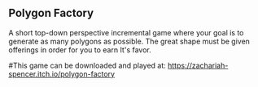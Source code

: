 ## Polygon Factory

A short top-down perspective incremental game where your goal is to generate as many polygons as possible. The great shape must be given offerings in order for you to earn It's favor.

#This game can be downloaded and played at:
https://zachariah-spencer.itch.io/polygon-factory
